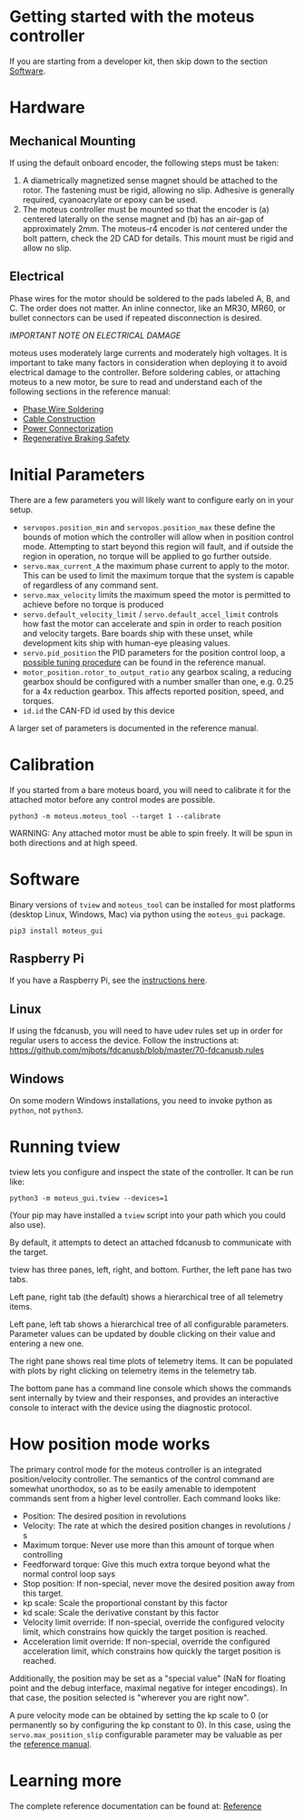 # Getting started with the moteus controller #

If you are starting from a developer kit, then skip down to the section [Software](#software).

# Hardware #

## Mechanical Mounting ##

If using the default onboard encoder, the following steps must be taken:

1. A diametrically magnetized sense magnet should be attached to the rotor.  The fastening must be rigid, allowing no slip.  Adhesive is generally required, cyanoacrylate or epoxy can be used.
2. The moteus controller must be mounted so that the encoder is (a) centered laterally on the sense magnet and (b) has an air-gap of approximately 2mm.  The moteus-r4 encoder is *not* centered under the bolt pattern, check the 2D CAD for details.  This mount must be rigid and allow no slip.

## Electrical ##

Phase wires for the motor should be soldered to the pads labeled A, B, and C.  The order does not matter.  An inline connector, like an MR30, MR60, or bullet connectors can be used if repeated disconnection is desired.

*IMPORTANT NOTE ON ELECTRICAL DAMAGE*

moteus uses moderately large currents and moderately high voltages. It is important to take many factors in consideration when deploying it to avoid electrical damage to the controller.  Before soldering cables, or attaching moteus to a new motor, be sure to read and understand each of the following sections in the reference manual:

 * [Phase Wire Soldering](reference.md#phase-wire-soldering)
 * [Cable Construction](reference.md#power-cable-construction)
 * [Power Connectorization](reference.md#power-connectorization)
 * [Regenerative Braking Safety](reference.md#regenerative-braking-safety)

# Initial Parameters #

There are a few parameters you will likely want to configure early on
in your setup.

* `servopos.position_min` and `servopos.position_max` these define the bounds of motion which the controller will allow when in position control mode.  Attempting to start beyond this region will fault, and if outside the region in operation, no torque will be applied to go further outside.
* `servo.max_current_A` the maximum phase current to apply to the motor.  This can be used to limit the maximum torque that the system is capable of regardless of any command sent.
* `servo.max_velocity` limits the maximum speed the motor is permitted to achieve before no torque is produced
* `servo.default_velocity_limit` / `servo.default_accel_limit` controls how fast the motor can accelerate and spin in order to reach position and velocity targets.  Bare boards ship with these unset, while development kits ship with human-eye pleasing values.
* `servo.pid_position` the PID parameters for the position control loop, a [possible tuning procedure](reference.md#pid-tuning) can be found in the reference manual.
* `motor_position.rotor_to_output_ratio` any gearbox scaling, a reducing gearbox should be configured with a number smaller than one, e.g. 0.25 for a 4x reduction gearbox.  This affects reported position, speed, and torques.
* `id.id` the CAN-FD id used by this device

A larger set of parameters is documented in the reference manual.

# Calibration #

If you started from a bare moteus board, you will need to calibrate it for the attached motor before any control modes are possible.

```
python3 -m moteus.moteus_tool --target 1 --calibrate
```

WARNING: Any attached motor must be able to spin freely.  It will be
spun in both directions and at high speed.

# Software #

Binary versions of `tview` and `moteus_tool` can be installed for most
platforms (desktop Linux, Windows, Mac) via python using the
`moteus_gui` package.

```
pip3 install moteus_gui
```

## Raspberry Pi ##

If you have a Raspberry Pi, see the [instructions here](raspberry_pi.md).

## Linux ##

If using the fdcanusb, you will need to have udev rules set up in order for regular users to access the device.  Follow the instructions at: https://github.com/mjbots/fdcanusb/blob/master/70-fdcanusb.rules

## Windows ##

On some modern Windows installations, you need to invoke python as `python`, not `python3`.

# Running tview #

tview lets you configure and inspect the state of the controller.  It
can be run like:

```
python3 -m moteus_gui.tview --devices=1
```

(Your pip may have installed a `tview` script into your path which you
could also use).

By default, it attempts to detect an attached fdcanusb to communicate
with the target.

tview has three panes, left, right, and bottom.  Further, the left
pane has two tabs.

Left pane, right tab (the default) shows a hierarchical tree of all
telemetry items.

Left pane, left tab shows a hierarchical tree of all configurable
parameters.  Parameter values can be updated by double clicking on
their value and entering a new one.

The right pane shows real time plots of telemetry items.  It can be
populated with plots by right clicking on telemetry items in the
telemetry tab.

The bottom pane has a command line console which shows the commands
sent internally by tview and their responses, and provides an
interactive console to interact with the device using the diagnostic
protocol.

# How position mode works #

The primary control mode for the moteus controller is an integrated
position/velocity controller.  The semantics of the control command
are somewhat unorthodox, so as to be easily amenable to idempotent
commands sent from a higher level controller.  Each command looks
like:

 * Position: The desired position in revolutions
 * Velocity: The rate at which the desired position changes in
   revolutions / s
 * Maximum torque: Never use more than this amount of torque when controlling
 * Feedforward torque: Give this much extra torque beyond what the
   normal control loop says
 * Stop position: If non-special, never move the desired position away
   from this target.
 * kp scale: Scale the proportional constant by this factor
 * kd scale: Scale the derivative constant by this factor
 * Velocity limit override: If non-special, override the configured
   velocity limit, which constrains how quickly the target position is
   reached.
 * Acceleration limit override: If non-special, override the
   configured acceleration limit, which constrains how quickly the
   target position is reached.

Additionally, the position may be set as a "special value" (NaN for
floating point and the debug interface, maximal negative for integer
encodings).  In that case, the position selected is "wherever you are
right now".

A pure velocity mode can be obtained by setting the kp scale to 0 (or
permanently so by configuring the kp constant to 0).  In this case,
using the `servo.max_position_slip` configurable parameter may be
valuable as per the [reference manual](reference.md#velocity-control).


# Learning more #

The complete reference documentation can be found at:
[Reference](reference.md)

